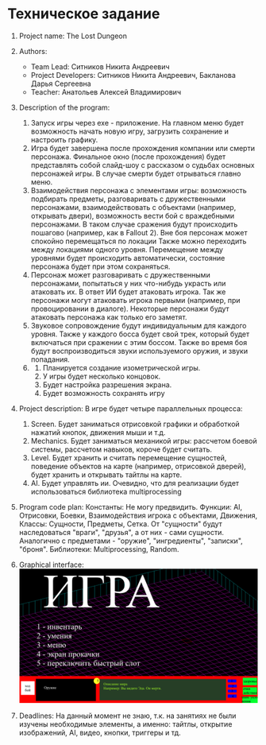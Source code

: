 # Техническое задание

1. Project name: The Lost Dungeon

2. Authors:
   - Team Lead: Ситников Никита Андреевич
   - Project Developers: Ситников Никита Андреевич, Бакланова Дарья Сергеевна
   - Teacher: Анатольев Алексей Владимирович

3. Description of the program:
   1) Запуск игры через exe - приложение. На главном меню будет возможность
   начать новую игру, загрузить сохранение и настроить графику.
   2) Игра будет завершена после прохождения компании или смерти персонажа. Финальное окно (после прохождения) будет 
   представлять собой слайд-шоу с рассказом о судьбах основных персонажей игры. В случае смерти будет отрываться главно меню.
   3) Взаимодействия персонажа с элементами игры: возможность подбирать предметы, разговаривать с дружественными персонажами,
   взаимодействовать с объектами (например, открывать двери), возможность вести бой с враждебными персонажами. В таком случае
   сражения будут происходить пошагово (например, как в Fallout 2). Вне боя персонаж может спокойно перемещаться по локации
   Также можно переходить между локациями одного уровня. Перемещение между уровнями будет происходить автоматически, состояние 
   персонажа будет при этом сохраняться.
   4) Персонаж может разговаривать с дружественными персонажами, попытаться у них что-нибудь украсть или атаковать их.
   В ответ ИИ будет атаковать игрока. Так же персонажи могут атаковать игрока первыми (например, при провоцировании в 
   диалоге). Некоторые персонажи будут атаковать персонажа как только его заметят.
   5) Звуковое сопровождение будут индивидуальным для каждого уровня. Также у каждого босса будет свой трек, который 
   будет включаться при сражении с этим боссом. Также во время боя будут воспроизводиться звуки используемого оружия, и звуки попадания.
   6) 1) Планируется создание изометрической игры.
      2) У игры будет несколько концовок.
      3) Будет настройка разрешения экрана.
      4) Будет возможность сохранять игру
4. Project description:
   В игре будет четыре параллельных процесса:
   1) Screen. Будет заниматься отрисовкой графики и обработкой нажатий кнопок, движения мыши и т.д.
   2) Mechanics. Будет заниматься механикой игры: рассчетом боевой системы, рассчетом навыков, короче будет считать.
   3) Level. Будет хранить и считать перемещение сущностей, поведение объектов на карте (например, отрисовкой дверей),
   будет хранить и открывать тайтлы на карте.
   4) AI. Будет управлять ии.
   Очевидно, что для реализации будет использоваться библиотека multiprocessing
   
   
5. Program code plan:
   Константы: Не могу предвидить.
   Функции: AI, Отрисовки, Боевки, Взаимодействия игрока с объектами, Движения, 
   Классы: Сущности, Предметы, Сетка. От "сущности" будут наследоваться "враги", "друзья", а от них - сами сущности. 
   Аналогично с предметами - "оружие", "ингредиенты", "записки", "броня".
   Библиотеки: Multiprocessing, Random.
6. Graphical interface:
   ![](gr_interf.png)
7. Deadlines:
На данный момент не знаю, т.к. на занятиях не были изучены необходимые элементы, а именно: тайтлы, открытие изображений, AI,
видео, кнопки, триггеры и тд.
   
